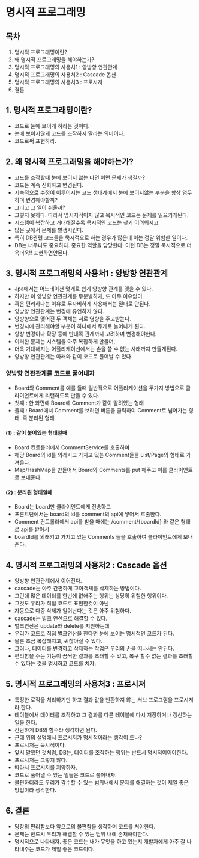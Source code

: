 # 명시적 프로그래밍

## 목차
1. 명시적 프로그래밍이란?
2. 왜 명시적 프로그래밍을 해야하는가?
3. 명시적 프로그래밍의 사용처1 : 양방향 연관관계
4. 명시적 프로그래밍의 사용처2 : Cascade 옵션
5. 명시적 프로그래밍의 사용처3 : 프로시저
6. 결론

## 1. 명시적 프로그래밍이란?
* 코드로 눈에 보이게 하라는 것이다.
* 눈에 보이지않게 코드를 조작하지 말라는 의미이다.
* 코드로써 표현하라.

## 2. 왜 명시적 프로그래밍을 해야하는가?
* 코드를 조작할때 눈에 보이지 않는 다면 어떤 문제가 생길까?
* 코드는 계속 진화하고 변경된다.
* 지속적으로 수정이 이루어지는 코드 생태계에서 눈에 보이지않는 부분을 항상 염두하며 변경해야할까?
* 그리고 그 일이 쉬울까?
* 그렇지 못하다. 따라서 명시지적이지 않고 묵시적인 코드는 문제를 일으키게된다.
* 시스템이 복잡하고 거대해질수록 묵시적인 코드는 찾기 어려워지고 
* 많은 곳에서 문제를 발생시킨다.
* 특히 DB관련 코드들을 묵시적으로 하는 경우가 많은데 이는 정말 위험한 일이다.
* DB는 너무나도 중요하다. 중요한 역할을 담당한다. 이런 DB는 정말 묵시적으로 더욱더욱!! 표현하면안된다.

## 3. 명시적 프로그래밍의 사용처1 : 양방향 연관관계
* Jpa에서는 어노테이션 몇개로 쉽게 양방향 관계를 맺을 수 있다.
* 하지만 이 양방향 연관관계를 무분별하게, 또 아무 이유없이,
* 혹은 편리하다는 이유로 무자비하게 사용해서는 절대로 안된다.
* 양방향 연관관계는 변경에 유연하지 않다.
* 양방향으로 맺어진 두 객체는 서로 영향을 주고받는다.
* 변경시에 관리해야할 부분이 하나에서 두개로 늘어나게 된다.
* 항상 변경이나 확장 등에 반대쪽 관계까지 고려하며 변경해야한다.
* 이러한 문제는 시스템을 아주 복잡하게 만들며, 
* 더욱 거대해지는 어플리케이션에서는 손을 쓸 수 없는 사태까지 만들게된다.
* 양방향 연관관계는 아래와 같이 코드로 풀어날 수 있다.
### 양방향 연관관계를 코드로 풀어내자
* Board와 Comment를 예를 들때 일반적으로 어플리케이션을 두가지 방법으로 클라이언트에게 리턴하도록 만들 수 있다.
* 첫째 : 한 화면에 Board에 Comment가 같이 딸려있는 형태
* 둘째 : Board에서 Comment를 보려면 버튼을 클릭하여 Comment로 넘어가는 형태, 즉 분리된 형태
#### (1) : 같이 붙어있는 형태일때
* Board 컨트롤러에서 CommentService를 호출하여 
* 해당 Board의 id를 외래키고 가지고 있는 Comment들을 List/Page의 형태로 가져온다.
* Map/HashMap을 만들어서 Board와 Comments를 put 해주고 이를 클라이언트로 보내준다.
#### (2) : 분리된 형태일때
* Board는 board만 클라이언트에게 전송하고
* 프론트단에서는 board의 id를 comment의 api에 넣어서 호출한다.
* Comment 컨트롤러에서 api를 받을 때에는 /comment/{boardId} 와 같은 형태로 api를 받아서 
* boardId를 외래키고 가지고 있는 Comments 들을 호출하여 클라이언트에게 보내준다.

## 4. 명시적 프로그래밍의 사용처2 : Cascade 옵션
* 양방향 연관관계에서 이어진다.
* cascade는 아주 간편하게 고아객체를 삭제하는 방법이다.
* 그런데 많은 데이터를 한번에 없애주는 행위는 상당히 위험한 행위이다.
* 그것도 우리가 직접 코드로 표현한것이 아닌
* 자동으로 다중 삭제가 일어난다는 것은 아주 위험하다.
* cascade는 벌크 연산으로 해결할 수 있다.
* 벌크연산은 update와 delete를 지원하는데
* 우리가 코드로 직접 벌크연산을 한다면 눈에 보이는 명시적인 코드가 된다.
* 물론 조금 복잡해지고, 귀찮아질 수 있다.
* 그러나, 데이터를 변경하고 삭제하는 작업은 우리의 손을 떠나서는 안된다.
* 편리함을 주는 기능이 끔찍한 결과를 초래할 수 있고, 복구 할수 없는 결과를 초래할 수 있다는 것을 명시하고 코드를 치자.
## 5. 명시적 프로그래밍의 사용처3 : 프로시저
* 특정한 로직을 처리하기만 하고 결과 값을 반환하지 않는 서브 프로그램을 프로시저라 한다.
* 테이블에서 데이터를 조작하고 그 결과를 다른 테이블에 다시 저장하거나 갱신하는 일을 한다.
* 간단하게 DB의 함수라 생각하면 된다.
* 근데 위의 설명에서 프로시저가 명시적이라는 생각이 드나?
* 프로시저는 묵시적이다.
* 앞서 말했던 것처럼, DB는, 데이터를 조작하는 행위는 반드시 명시적이어야한다.
* 프로시저는 그렇지 않다.
* 따라서 프로시저를 지양하자.
* 코드로 풀어낼 수 있는 일들은 코드로 풀어내자.
* 불편하더라도 우리가 감수할 수 있는 범위내에서 문제를 해결하는 것이 제일 좋은 방법이라 생각한다.

## 6. 결론
* 당장의 편리함보다 앞으로의 불편함을 생각하며 코드를 쳐야한다.
* 문제는 반드시 우리가 해결할 수 있는 범위 내에 존재해야한다.
* 명시적으로 나타내자. 좋은 코드는 내가 무엇을 하고 있는지 개발자에게 아주 잘 나타내주는 코드가 제일 좋은 코드이다.
